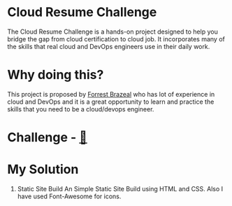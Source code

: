 # Cloud Resume Challenge

The Cloud Resume Challenge is a hands-on project designed to help you bridge the gap from cloud certification to cloud job. It incorporates many of the skills that real cloud and DevOps engineers use in their daily work.

# Why doing this?

This project is proposed by [Forrest Brazeal](https://forrestbrazeal.com/) who has lot of experience in cloud and DevOps and it is a great opportunity to learn and practice the skills that you need to be a cloud/devops engineer.

# Challenge - [🔗](https://cloudresumechallenge.dev/docs/the-challenge/)

# My Solution 

1. Static Site Build
An Simple Static Site Build using HTML and CSS. Also I have used Font-Awesome for icons.
